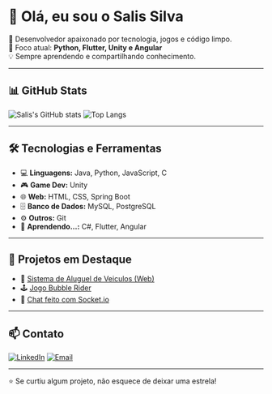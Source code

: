 # 👋 Olá, eu sou o Salis Silva  

🚀 Desenvolvedor apaixonado por tecnologia, jogos e código limpo.  
🎯 Foco atual: **Python, Flutter, Unity e Angular**  
💡 Sempre aprendendo e compartilhando conhecimento.  

---

## 📊 GitHub Stats
![Salis's GitHub stats](https://github-readme-stats.vercel.app/api?username=salissilva337&show_icons=true&theme=tokyonight) ![Top Langs](https://github-readme-stats.vercel.app/api/top-langs/?username=salissilva337&layout=compact&theme=tokyonight&card_width=500)

---

## 🛠️ Tecnologias e Ferramentas
- 💻 **Linguagens:** Java, Python, JavaScript, C  
- 🎮 **Game Dev:** Unity 
- 🌐 **Web:** HTML, CSS, Spring Boot  
- 🗄 **Banco de Dados:** MySQL, PostgreSQL  
- ⚙️ **Outros:** Git  
- 💭 **Aprendendo...:** C#, Flutter, Angular
---

## 📂 Projetos em Destaque
- 🚗 [Sistema de Aluguel de Veiculos (Web)](https://github.com/SalisSilva337/Aluguel_Carros_CESMAC)  
- 🕹️ [Jogo Bubble Rider](https://svnl1nx.itch.io/bubble-rider)  
- 💬 [Chat feito com Socket.io](https://github.com/SalisSilva337/Socket.io-Chat)  

---

## 📫 Contato
[![LinkedIn](https://img.shields.io/badge/LinkedIn-blue?logo=linkedin&logoColor=white)](https://www.linkedin.com/in/salis-silva-845122308/)  [![Email](https://img.shields.io/badge/Email-D14836?logo=gmail&logoColor=white)](mailto:salissilvadev@gmail.com)  

---

⭐ Se curtiu algum projeto, não esquece de deixar uma estrela!  



  
<!---
SalisSilva337/SalisSilva337 is a ✨ special ✨ repository because its `README.md` (this file) appears on your GitHub profile.
You can click the Preview link to take a look at your changes.
--->
